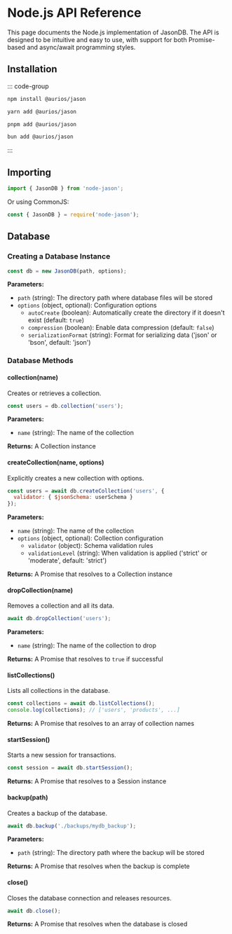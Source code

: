 # Node.js API Reference

This page documents the Node.js implementation of JasonDB. The API is designed to be intuitive and easy to use, with support for both Promise-based and async/await programming styles.

## Installation

::: code-group

```bash [npm]
npm install @aurios/jason
```

```bash [yarn]
yarn add @aurios/jason
```

```bash [pnpm]
pnpm add @aurios/jason
```

```bash [bun]
bun add @aurios/jason
```

:::
## Importing

```js
import { JasonDB } from 'node-jason';
```

Or using CommonJS:

```js
const { JasonDB } = require('node-jason');
```

## Database

### Creating a Database Instance

```js
const db = new JasonDB(path, options);
```

**Parameters:**

- `path` (string): The directory path where database files will be stored
- `options` (object, optional): Configuration options
  - `autoCreate` (boolean): Automatically create the directory if it doesn't exist (default: `true`)
  - `compression` (boolean): Enable data compression (default: `false`)
  - `serializationFormat` (string): Format for serializing data ('json' or 'bson', default: 'json')

### Database Methods

#### collection(name)

Creates or retrieves a collection.

```js
const users = db.collection('users');
```

**Parameters:**

- `name` (string): The name of the collection

**Returns:** A Collection instance

#### createCollection(name, options)

Explicitly creates a new collection with options.

```js
const users = await db.createCollection('users', {
  validator: { $jsonSchema: userSchema }
});
```

**Parameters:**

- `name` (string): The name of the collection
- `options` (object, optional): Collection configuration
  - `validator` (object): Schema validation rules
  - `validationLevel` (string): When validation is applied ('strict' or 'moderate', default: 'strict')

**Returns:** A Promise that resolves to a Collection instance

#### dropCollection(name)

Removes a collection and all its data.

```js
await db.dropCollection('users');
```

**Parameters:**

- `name` (string): The name of the collection to drop

**Returns:** A Promise that resolves to `true` if successful

#### listCollections()

Lists all collections in the database.

```js
const collections = await db.listCollections();
console.log(collections); // ['users', 'products', ...]
```

**Returns:** A Promise that resolves to an array of collection names

#### startSession()

Starts a new session for transactions.

```js
const session = await db.startSession();
```

**Returns:** A Promise that resolves to a Session instance

#### backup(path)

Creates a backup of the database.

```js
await db.backup('./backups/mydb_backup');
```

**Parameters:**

- `path` (string): The directory path where the backup will be stored

**Returns:** A Promise that resolves when the backup is complete

#### close()

Closes the database connection and releases resources.

```js
await db.close();
```

**Returns:** A Promise that resolves when the database is closed
